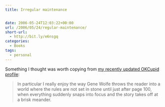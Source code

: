 ```yaml
---
title: Irregular maintenance


date: 2006-05-24T12:03:22+00:00
url: /2006/05/24/regular-maintenance/
short-url:
  - http://bit.ly/e6nsgq
categories:
  - Books
tags:
  - personal
---
```

Something I thought was worth copying from <a href="http://www.okcupid.com/profile?tuid=12208072565067146607">my recently updated OKCupid profile</a>:

> In particular I really enjoy the way Gene Wolfe throws the reader into a world where the rules are not set in stone until just after page 100, when everything suddenly snaps into focus and the story takes off at a brisk meander.